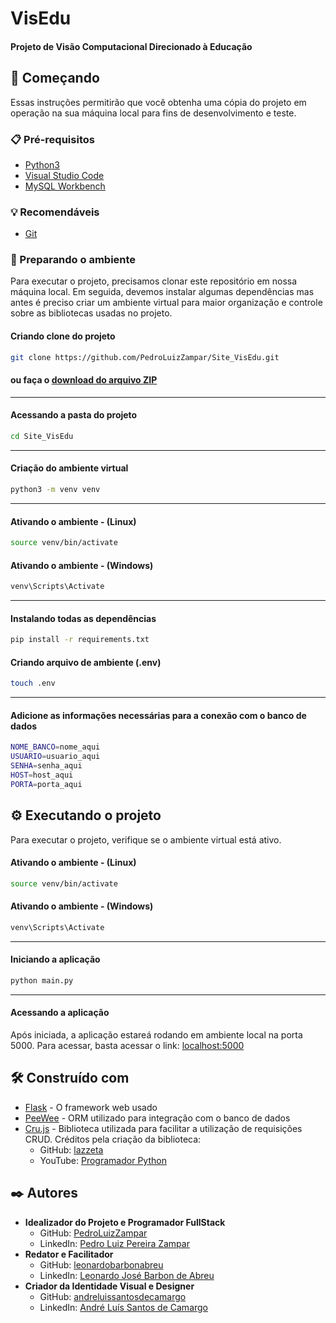 # VisEdu

#### Projeto de Visão Computacional Direcionado à Educação

## 🚀 Começando

Essas instruções permitirão que você obtenha uma cópia do projeto em operação na sua máquina local para fins de desenvolvimento e teste.

### 📋 Pré-requisitos

- [Python3](https://www.python.org/downloads/release/python-3130/)
- [Visual Studio Code](https://code.visualstudio.com/)
- [MySQL Workbench](https://www.mysql.com/products/workbench/)

### 💡 Recomendáveis
- [Git](https://git-scm.com/downloads)

### 🔧 Preparando o ambiente

Para executar o projeto, precisamos clonar este repositório em nossa máquina local. Em seguida, devemos instalar algumas dependências mas antes é preciso criar um ambiente virtual para maior organização e controle sobre as bibliotecas usadas no projeto.

#### Criando clone do projeto
``` bash
git clone https://github.com/PedroLuizZampar/Site_VisEdu.git
```
#### ou faça o [download do arquivo ZIP](https://github.com/PedroLuizZampar/Site_VisEdu/archive/refs/heads/main.zip)
<hr>

#### Acessando a pasta do projeto
``` bash
cd Site_VisEdu
```
<hr>

#### Criação do ambiente virtual
``` bash
python3 -m venv venv
```
<hr>

#### Ativando o ambiente - (Linux)
``` bash
source venv/bin/activate
```

#### Ativando o ambiente - (Windows)
``` bash
venv\Scripts\Activate
```
<hr>

#### Instalando todas as dependências
``` bash
pip install -r requirements.txt  
```

#### Criando arquivo de ambiente (.env)
``` bash
touch .env
```
<hr>

#### Adicione as informações necessárias para a conexão com o banco de dados
``` bash
NOME_BANCO=nome_aqui
USUARIO=usuario_aqui
SENHA=senha_aqui
HOST=host_aqui
PORTA=porta_aqui
```

## ⚙️ Executando o projeto

Para executar o projeto, verifique se o ambiente virtual está ativo.

#### Ativando o ambiente - (Linux)
``` bash
source venv/bin/activate
```

#### Ativando o ambiente - (Windows)
``` bash
venv\Scripts\Activate
```
<hr>

#### Iniciando a aplicação
``` bash
python main.py
```
<hr>

#### Acessando a aplicação
Após iniciada, a aplicação estareá rodando em ambiente local na porta 5000. Para acessar, basta acessar o link: [localhost:5000](http://localhost:5000)

## 🛠️ Construído com

* [Flask](https://flask.palletsprojects.com/en/stable/) - O framework web usado
* [PeeWee](https://docs.peewee-orm.com/en/latest/) - ORM utilizado para integração com o banco de dados
* [Cru.js](https://github.com/Iazzetta/cru.js) - Biblioteca utilizada para facilitar a utilização de requisições CRUD. Créditos pela criação da biblioteca:
    - GitHub: [lazzeta](https://github.com/Iazzetta/)
    - YouTube: [Programador Python](https://www.youtube.com/@programadorpython)

## ✒️ Autores

* **Idealizador do Projeto e Programador FullStack**
    - GitHub: [PedroLuizZampar](https://github.com/PedroLuizZampar)
    - LinkedIn: [Pedro Luiz Pereira Zampar](https://www.linkedin.com/in/pedro-luiz-pereira-zampar-533724269/)
* **Redator e Facilitador**
    - GitHub: [leonardobarbonabreu](https://github.com/leonardobarbonabreu)
    - LinkedIn: [Leonardo José Barbon de Abreu](https://www.linkedin.com/in/leonardo-jos%C3%A9-barbon-de-abreu-4b2723269/)
* **Criador da Identidade Visual e Designer**
    - GitHub: [andreluissantosdecamargo](https://github.com/andreluissantosdecamargo)
    - LinkedIn: [André Luís Santos de Camargo](https://www.linkedin.com/in/andreezxs/)
